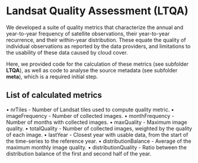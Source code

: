 # Landsat Quality Assessment (LTQA)
We developed a suite of quality metrics that characterize the annual and year-to-year frequency of satellite observations, their year-to-year recurrence, and their within-year distribution. These equate the quality of individual observations as reported by the data providers, and limitations to the usability of these data caused by cloud cover.

Here, we provided code for the calculation of these metrics (see subfolder **LTQA**), as well as code to analyse the source metadata (see subfolder **meta**), which is a required initial step.

## List of calculated metrics
•	nrTiles - Number of Landsat tiles used to compute quality metric.
•	imageFrequency - Number of collected images.
•	monthFrequency - Number of months with collected images.
•	maxQuality - Maximum image quality.
•	totalQuality - Number of collected images, weighted by the quality of each image.
•	lastYear - Closest year with usable data, from the start of the time-series to the reference year.
•	distributionBalance - Average of the maximum monthly image quality.
•	distributionQuality - Ratio between the distribution balance of the first and second half of the year.
